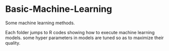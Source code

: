 # Basic-Machine-Learning
Some machine learning methods.

Each folder jumps to R codes showing how to execute machine learning models.
some hyper parameters in models are tuned so as to maximize their quality.
